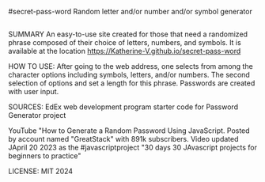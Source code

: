#secret-pass-word
Random letter and/or number and/or symbol generator
##
SUMMARY
An easy-to-use site created for those that need a randomized phrase composed of their choice of letters, numbers, and symbols.
It is available at the location https://Katherine-V.github.io/secret-pass-word

HOW TO USE:
After going to the web address, one selects from among the character options including symbols, letters, and/or numbers. The second selection of options  and set a length for this phrase. Passwords are created with user input. 

SOURCES:
EdEx web development program starter code for Password Generator project

YouTube "How to Generate a Random Password Using JavaScript. Posted by account named "GreatStack" with 891k subscribers. Video updated JApril 20 2023 as the #javascriptproject "30 days 30 JAvascript projects for beginners to practice"

LICENSE:
MIT 2024
